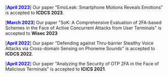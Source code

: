 [**<span style="color:blue">April 2023</span>**] Our paper "EmoLeak: Smartphone Motions Reveals Emotions" is accepted to **ICDCS 2023**.

[**<span style="color:blue">March 2023</span>**] Our paper "SoK: A Comprehensive Evaluation of 2FA-based Schemes in the Face of Active Concurrent Attacks from User Terminals" is accepted to **Wisec 2023**

[**<span style="color:blue">April 2022</span>**] Our paper "Defending against Thru-barrier Stealthy Voice Attacks via Cross-domain Sensing on Phoneme Sounds" is accepted to **ICDCS 2022**.

[**<span style="color:blue">April 2022</span>**] Our paper "Analyzing the Security of OTP 2FA in the Face of Malicious Terminals" is accepted to **ICICS 2021**.
